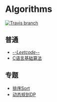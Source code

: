 # Algorithms

[![Travis branch](https://img.shields.io/travis/rust-lang/rust/master.svg)](https://github.com/fire717/Machine-Learning)

## 普通
* [-*-Leetcode-*-](/LeetCode)
* [C语言基础算法](/BeginnerCode_in_C)

## 专题
* [排序Sort](/specialTopic/sort)
* [动态规划DP](/specialTopic/DP)
